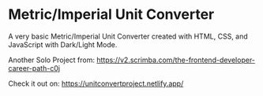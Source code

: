 # Metric/Imperial Unit Converter
A very basic Metric/Imperial Unit Converter created with HTML, CSS, and JavaScript with Dark/Light Mode.

Another Solo Project from: https://v2.scrimba.com/the-frontend-developer-career-path-c0j

Check it out on: https://unitconvertproject.netlify.app/
